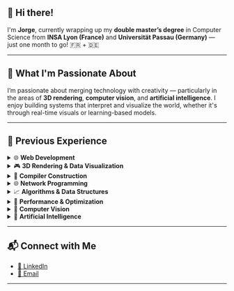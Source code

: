## 👋 Hi there!

I'm **Jorge**, currently wrapping up my **double master’s degree** in Computer Science from **INSA Lyon (France)** and **Universität Passau (Germany)** — just one month to go! 🇫🇷 + 🇩🇪

---

## 🎯 What I'm Passionate About

I’m passionate about merging technology with creativity — particularly in the areas of **3D rendering**, **computer vision**, and **artificial intelligence**. I enjoy building systems that interpret and visualize the world, whether it's through real-time visuals or learning-based models.

---

## 💼 Previous Experience

<details>
<summary>🌐 <strong>Web Development</strong></summary>
<br/>

Frontend: React, Next.js, Angular, Tailwind CSS, HTML, CSS, JavaScript  
Backend: Node.js, Python, C#, Strapi, Directus  
Auth: Auth0, OIDC, JWT, Cookies, Sessions  
DevOps: Docker, GitHub Actions, CI/CD  

**Projects:**
- [💊 Website Developper](https://portal.praxysante.fr)
- [🍕 Website Maintainer](https://o-kiosque.fr)
- [🖥️ Portfolio 2022](https://github.com/jorgekorgut/portifolio-2022)  
- [🎨 Customizable Website](https://github.com/jorgekorgut/customizable-website)  
- [🌿 Green Hacking Hackathon](https://github.com/jorgekorgut/hackathon-green-hacking)

---

</details>

<details>
<summary>🎮 <strong>3D Rendering & Data Visualization</strong></summary>
<br/>

[VTK](https://vtk.org/) Contributor  
[Godot engine](https://godotengine.org/) Contributor  
[Qt](https://www.qt.io/), C++  
Master thesis: 3D volumetric data, transfer functions, digital terrain formation, geomorphons  

</details>

<details>
<summary>🧬 <strong>Compiler Construction</strong></summary>
<br/>

ANTLR4, grammar parsing, lexers  
Unit tests with CTest  
Written in C++

**Projects:**
- [🧮 Calculator Compiler Playground](https://github.com/jorgekorgut/playground-calculator-compiler)
---
</details>

<details>
<summary>🌐 <strong>Network Programming</strong></summary>
<br/>

Cryptography, sockets, threads, custom protocol  
Group management, real-time connections  
Built using Java, C, Shell

**Projects:**
- [💬 C Chat Service](https://github.com/jorgekorgut/c-chat-service)  
- [🎮 Sum.io Game](https://github.com/jorgekorgut/sum.io)
---
</details>

<details>
<summary>📈 <strong>Algorithms & Data Structures</strong></summary>
<br/>

A*, TSP, Quadtree, Graphs  
Design Patterns (GoF)  
C++

**Projects:**
- [🧠 Custom Quadtree Playground](https://github.com/jorgekorgut/playground-custom-quadtree)
---
</details>

<details>
<summary>🚀 <strong>Performance & Optimization</strong></summary>
<br/>

CUDA, OpenMP, SIMD  
Object-Oriented & Data-Oriented Programming  
C++

**Projects:**
- [🔥 Micro Aevol 2](https://github.com/jorgekorgut/micro-aevol2/micro-aevol2)  
- [📊 Parallel Analysis](https://github.com/jorgekorgut/playground-parallel-analysis)  
- [📦 Data-Oriented Playground](https://github.com/jorgekorgut/playground-data-oriented-programming)
---
</details>

<details>
<summary>🧠 <strong>Computer Vision</strong></summary>
<br/>

MATLAB image processing and clustering

**Projects:**  
- [🖼️ Image Processing](https://github.com/jorgekorgut/image-processing-cclair)
---
</details>

<details>
<summary>🤖 <strong>Artificial Intelligence</strong></summary>
<br/>

Deep Learning, Neural Networks  
LLMs (Large Language Models), GANs, Pix2Pix  

**Projects:**
- [💬 Large Language Model from scratch](https://github.com/jorgekorgut/playground-language-model)
---
</details>

---

## 📬 Connect with Me

- [🔗 LinkedIn](https://www.linkedin.com/in/jorgekorgutjunior/)  
- [📧 Email](mailto:jorgekorgut@hotmail.com)

---
